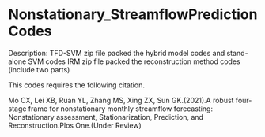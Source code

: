 # Nonstationary_StreamflowPredictionCodes
Description:
TFD-SVM zip file packed the hybrid model codes and stand-alone SVM codes
IRM zip file packed the reconstruction method codes (include two parts)

This codes requires the following citation.

Mo CX, Lei XB, Ruan YL, Zhang MS, Xing ZX, Sun GK.(2021).A robust four-stage frame for nonstationary monthly streamflow forecasting: Nonstationary assessment, Stationarization, Prediction, and Reconstruction.Plos One.(Under Review)
